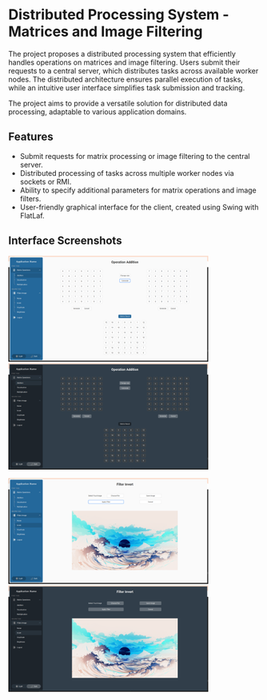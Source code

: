 # Distributed Processing System - Matrices and Image Filtering

The project proposes a distributed processing system that efficiently handles operations on matrices and image filtering. Users submit their requests to a central server, which distributes tasks across available worker nodes. The distributed architecture ensures parallel execution of tasks, while an intuitive user interface simplifies task submission and tracking.

The project aims to provide a versatile solution for distributed data processing, adaptable to various application domains.

## Features

- Submit requests for matrix processing or image filtering to the central server.
- Distributed processing of tasks across multiple worker nodes via sockets or RMI.
- Ability to specify additional parameters for matrix operations and image filters.
- User-friendly graphical interface for the client, created using Swing with FlatLaf.

## Interface Screenshots

<img src="Screenshot_App/matrixLight.png" alt="App Screenshot" width="400"/> <img src="Screenshot_App/matrixDark.png" alt="App Screenshot" width="400"/>

<img src="Screenshot_App/ImageFiltred_light.png" alt="App Screenshot" width="400"/> <img src="Screenshot_App/ImageFiltred_dark.png" alt="App Screenshot" width="400"/>
